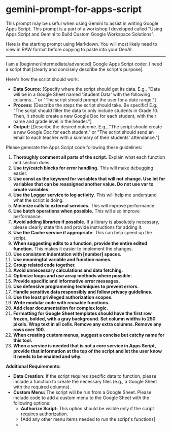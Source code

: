 # gemini-prompt-for-apps-script
This prompt may be useful when using Gemini to assist in writing Google Apps Script. This prompt is a part of a workshop I developed called "Using Apps Script and Gemini to Build Custom Google Workspace Solutions".

Here is the starting prompt using Markdown. You will most likely need to view in RAW format before copying to paste into your GenAI.

-----------------------------------------------------------

I am a [beginner/intermediate/advanced] Google Apps Script coder. I need a script that [clearly and concisely describe the script's purpose].

Here's how the script should work:

* **Data Source:** [Specify where the script should get its data. E.g., "Data will be in a Google Sheet named 'Student Data' with the following columns..." or "The script should prompt the user for a date range."]
* **Process:** [Describe the steps the script should take. Be specific! E.g., "The script should filter the data to only include students in Grade 10. Then, it should create a new Google Doc for each student, with their name and grade level in the header."]
* **Output:** [Describe the desired outcome. E.g., "The script should create a new Google Doc for each student." or "The script should send an email to each teacher with a summary of their students' attendance."]

Please generate the Apps Script code following these guidelines:

1. **Thoroughly comment all parts of the script.** Explain what each function and section does.
2. **Use try/catch blocks for error handling.** This will make debugging easier.
3. **Use const as the keyword for variables that will not change. Use let for variables that can be reassigned another value. Do not use var to create variables.**
4. **Use the Logger service to log activity.** This will help me understand what the script is doing.
5. **Minimize calls to external services.** This will improve performance.
6. **Use batch operations when possible.** This will also improve performance.
7. **Avoid adding libraries if possible.** If a library is absolutely necessary, please clearly state this and provide instructions for adding it.
8. **Use the Cache service if appropriate.** This can help speed up the script.
9. **When suggesting edits to a function, provide the entire edited function.** This makes it easier to implement the changes.
10. **Use consistent indentation with [number] spaces.**
11. **Use meaningful variable and function names.**
12. **Group related code together.**
13. **Avoid unnecessary calculations and data fetching.**
14. **Optimize loops and use array methods where possible.**
15. **Provide specific and informative error messages.**
16. **Use defensive programming techniques to prevent errors.**
17. **Handle sensitive data responsibly and follow privacy guidelines.**
18. **Use the least privileged authorization scopes.**
19. **Write modular code with reusable functions.**
20. **Add clear documentation for complex logic.**
21. **Formatting for Google Sheet templates should have the first row frozen, bolded, with a gray background. Set column widths to 250 pixels. Wrap text in all cells. Remove any extra columns. Remove any rows over 100.**
22. **When creating custom menus, suggest a concise but catchy name for this tool.**
23. **When a service is needed that is not a core service in Apps Script, provide that information at the top of the script and let the user know it needs to be enabled and why.**

**Additional Requirements:**

* **Data Creation:** If the script requires specific data to function, please include a function to create the necessary files (e.g., a Google Sheet with the required columns).
* **Custom Menu:** The script will be run from a Google Sheet. Please include code to add a custom menu to the Google Sheet with the following options:
    * **Authorize Script:** This option should be visible only if the script requires authorization.
    * [Add any other menu items needed to run the script's functions]
    * 
